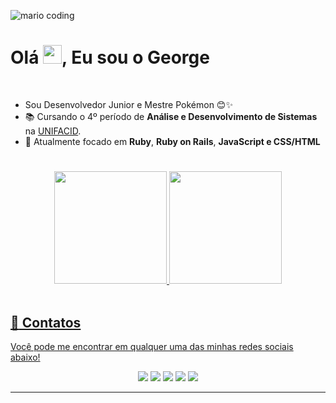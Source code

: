 ![mario coding](https://i.imgur.com/1ZvVkDc.gif)

 
<h1 align="left">Olá <img src="https://raw.githubusercontent.com/kaueMarques/kaueMarques/master/hi.gif" height="30px">, Eu sou o George</h1>
<br>

- Sou Desenvolvedor Junior e Mestre Pokémon 😊✨
- 📚 Cursando o 4º período de **Análise e Desenvolvimento de Sistemas** na <a href="https://www.wyden.com.br/unifacid">UNIFACID</a>.
- 🚀 Atualmente focado em **Ruby**, **Ruby on Rails**, **JavaScript e CSS/HTML**
 
 #
  <div align="center">
    <a href="https://github.com/GeorgePires">
      <img height="180em"
        src="https://github-readme-stats.vercel.app/api/top-langs/?username=GeorgePires&layout=compact&langs_count=7&theme=nightowl&hide_border=true" />
      <img height="180em"
      src="https://github-readme-stats.vercel.app/api?username=GeorgePires&show_icons=true&theme=nightowl&include_all_commits=true&count_private=true&hide_border=true" />
  </div>
<br>

  ## :speech_balloon: Contatos
   Você pode me encontrar em qualquer uma das minhas redes sociais abaixo!
   
  <div align="center">
      <a href="https://www.instagram.com/acld.sa" target="_blank">
        <img
          src="https://img.shields.io/badge/-Instagram-%23E4405F?style=for-the-badge&logo=instagram&logoColor=white"
          target="_blank"/></a>
      <a href="https://t.me/AclldSA" target="_blank">
        <img
          src="https://img.shields.io/badge/Telegram-2CA5E0?style=for-the-badge&logo=telegram&logoColor=white"
          target="_blank"/></a>
      <a href="https://discord.com/#3490" target="_blank">
        <img
          src="https://img.shields.io/badge/Discord-7289DA?style=for-the-badge&logo=discord&logoColor=white"
          target="_blank"/></a>
      <a href="https://www.linkedin.com/in/georgeasp-pi/" target="_blank">
        <img
          src="https://img.shields.io/badge/-LinkedIn-%230077B5?style=for-the-badge&logo=linkedin&logoColor=white"
          target="_blank"/></a>
      <a href="mailto:georgeasp.pi@gmail.com">
        <img
          src="https://img.shields.io/badge/-Gmail-e68900?style=for-the-badge&logo=gmail&logoColor=white"
          target="_blank"/></a>
    </div>

  
  
 ---
 
  
  
 
 
  
  
 
  
